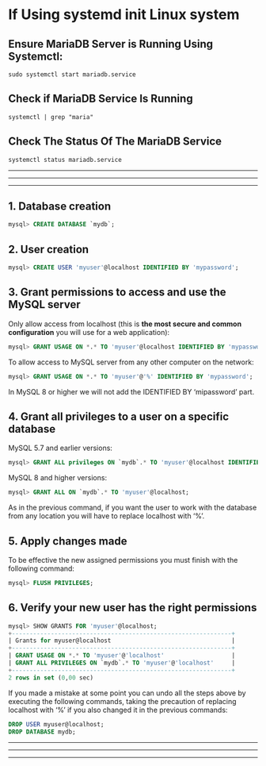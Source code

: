 

# If Using systemd init Linux system
## Ensure MariaDB Server is Running Using Systemctl:
~~~console
sudo systemctl start mariadb.service
~~~

## Check if MariaDB Service Is Running
~~~console
systemctl | grep "maria"
~~~

## Check The Status Of The MariaDB Service
~~~console
systemctl status mariadb.service
~~~
---
---
---
## 1. Database creation
```sql
mysql> CREATE DATABASE `mydb`;
```
## 2. User creation
```sql
mysql> CREATE USER 'myuser'@localhost IDENTIFIED BY 'mypassword';
```
## 3. Grant permissions to access and use the MySQL server
Only allow access from localhost (this is **the most secure and common configuration** you will use for a web application):
```sql
mysql> GRANT USAGE ON *.* TO 'myuser'@localhost IDENTIFIED BY 'mypassword';
```
To allow access to MySQL server from any other computer on the network:
```sql
mysql> GRANT USAGE ON *.* TO 'myuser'@'%' IDENTIFIED BY 'mypassword';
```
In MySQL 8 or higher we will not add the IDENTIFIED BY ‘mipassword’ part.
## 4. Grant all privileges to a user on a specific database
MySQL 5.7 and earlier versions:
```sql
mysql> GRANT ALL privileges ON `mydb`.* TO 'myuser'@localhost IDENTIFIED BY 'mypassword';
```
MySQL 8 and higher versions:
```sql
mysql> GRANT ALL ON `mydb`.* TO 'myuser'@localhost;
```
As in the previous command, if you want the user to work with the database from any location you will have to replace localhost with ‘%’.
## 5. Apply changes made
To be effective the new assigned permissions you must finish with the following command:
```sql
mysql> FLUSH PRIVILEGES;
```
## 6. Verify your new user has the right permissions
```sql
mysql> SHOW GRANTS FOR 'myuser'@localhost;     
+--------------------------------------------------------------+ 
| Grants for myuser@localhost                                  | 
+--------------------------------------------------------------+ 
| GRANT USAGE ON *.* TO 'myuser'@'localhost'                   | 
| GRANT ALL PRIVILEGES ON `mydb`.* TO 'myuser'@'localhost'     | 
+--------------------------------------------------------------+ 
2 rows in set (0,00 sec)
```
If you made a mistake at some point you can undo all the steps above by executing the following commands, taking the precaution of replacing localhost with ‘%’ if you also changed it in the previous commands:
```sql
DROP USER myuser@localhost;
DROP DATABASE mydb;
```
---
---
---
